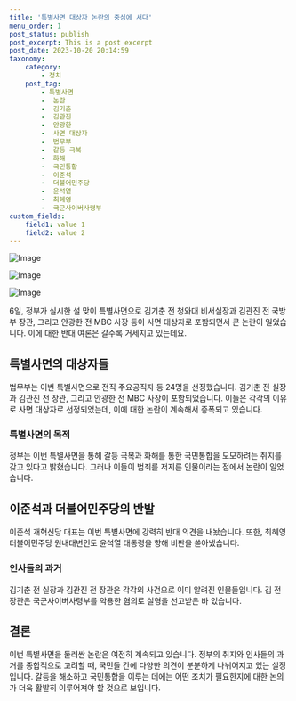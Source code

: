 ```yaml
---
title: '특별사면 대상자 논란의 중심에 서다'
menu_order: 1
post_status: publish
post_excerpt: This is a post excerpt
post_date: 2023-10-20 20:14:59
taxonomy:
    category:
        - 정치
    post_tag:
        - 특별사면
        -  논란
        -  김기춘
        -  김관진
        -  안광한
        -  사면 대상자
        -  법무부
        -  갈등 극복
        -  화해
        -  국민통합
        -  이준석
        -  더불어민주당
        -  윤석열
        -  최혜영
        -  국군사이버사령부
custom_fields:
    field1: value 1
    field2: value 2
---
```


![Image](https://imgnews.pstatic.net/image/006/2024/02/06/0000122229_001_20240206204601034.jpg?type=w647)

![Image](https://imgnews.pstatic.net/image/006/2024/02/06/0000122229_002_20240206204601076.jpg?type=w647)

![Image](https://imgnews.pstatic.net/image/006/2024/02/06/0000122229_003_20240206204601123.jpg?type=w647)


6일, 정부가 실시한 설 맞이 특별사면으로 김기춘 전 청와대 비서실장과 김관진 전 국방부 장관, 그리고 안광한 전 MBC 사장 등이 사면 대상자로 포함되면서 큰 논란이 일었습니다. 이에 대한 반대 여론은 갈수록 거세지고 있는데요.

## 특별사면의 대상자들
법무부는 이번 특별사면으로 전직 주요공직자 등 24명을 선정했습니다. 김기춘 전 실장과 김관진 전 장관, 그리고 안광한 전 MBC 사장이 포함되었습니다. 이들은 각각의 이유로 사면 대상자로 선정되었는데, 이에 대한 논란이 계속해서 증폭되고 있습니다.

### 특별사면의 목적
정부는 이번 특별사면을 통해 갈등 극복과 화해를 통한 국민통합을 도모하려는 취지를 갖고 있다고 밝혔습니다. 그러나 이들이 범죄를 저지른 인물이라는 점에서 논란이 일었습니다.

## 이준석과 더불어민주당의 반발
이준석 개혁신당 대표는 이번 특별사면에 강력히 반대 의견을 내놨습니다. 또한, 최혜영 더불어민주당 원내대변인도 윤석열 대통령을 향해 비판을 쏟아냈습니다.

### 인사들의 과거
김기춘 전 실장과 김관진 전 장관은 각각의 사건으로 이미 알려진 인물들입니다. 김 전 장관은 국군사이버사령부를 악용한 혐의로 실형을 선고받은 바 있습니다.

## 결론
이번 특별사면을 둘러싼 논란은 여전히 계속되고 있습니다. 정부의 취지와 인사들의 과거를 종합적으로 고려할 때, 국민들 간에 다양한 의견이 분분하게 나뉘어지고 있는 실정입니다. 갈등을 해소하고 국민통합을 이루는 데에는 어떤 조치가 필요한지에 대한 논의가 더욱 활발히 이루어져야 할 것으로 보입니다.
